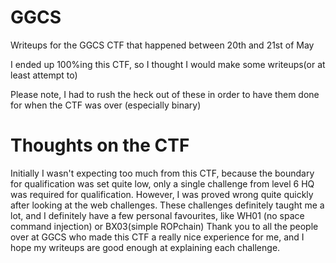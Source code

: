 # GGCS
Writeups for the GGCS CTF that happened between 20th and 21st of May

I ended up 100%ing this CTF, so I thought I would make some writeups(or at least attempt to)


Please note, I had to rush the heck out of these in order to have them done for when the CTF was over (especially binary)

# Thoughts on the CTF
Initially I wasn't expecting too much from this CTF, because the boundary for qualification was set quite low, only a single challenge from level 6 HQ was required for qualification.
However, I was proved wrong quite quickly after looking at the web challenges.
These challenges definitely taught me a lot, and I definitely have a few personal favourites, like WH01 (no space command injection) or BX03(simple ROPchain)
Thank you to all the people over at GGCS who made this CTF a really nice experience for me, and I hope my writeups are good enough at explaining each challenge.
